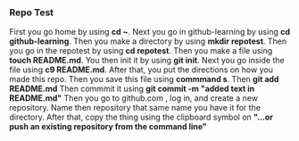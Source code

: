 ### Repo Test
First you go home by using **cd ~**.
Next you go in github-learning by using **cd github-learning**.
Then you make a directory by using **mkdir repotest**.
Then you go in the repotest by using **cd repotest**.
Then you make a file using **touch README.md**.
You then init it by using **git init**.
Next you go inside the file using **c9 README.md**.
After that, you put the directions on how you made this repo.
Then you save this file using **commmand s**.
Then **git add README.md**
Then commmit it using **git commit -m "added text in README.md"**
Then you go to github.com , log in, and create a new repository.
Name then repository that same name you have it for the directory.
After that, copy the thing using the clipboard symbol on **"…or push an existing repository from the command line"**
